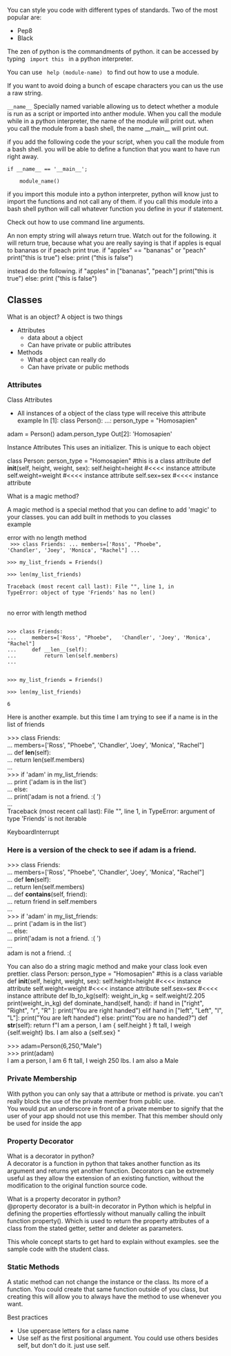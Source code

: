 You can style you code with different types of standards. Two of the most popular are:
- Pep8 
- Black

The zen of python is the commandments of python. it can be accessed by typing <code> import this </code> in a python interpreter. 

You can use  <code>  help (module-name) </code> to find out how to use a module.

If you want to avoid doing a bunch of escape characters you can us the use a raw string. 

<code>\_\_name__</code> Specially named variable allowing us to detect whether a module is run as a script or imported into anther module.
When you call the module while in a python interpreter, the name of the module will print out. when you call the module from a bash shell, the name \_\_main__ will print out. 

if you add the following code the your script, when you call the module from a bash shell. you will be able to define a function that you want to have run right away.

<code>if \_\_name__ == '\_\_main__';  
&nbsp;&nbsp;&nbsp;&nbsp;module_name()</code>

if you import this module into a python interpreter, python will know just to import the functions and not call any of them. if you call this module into a bash shell python will call whatever function you define in your if statement. 


Check out how to use command line arguments. 



An non empty string will always return true.
Watch out for the following. it will return true, because what you are really saying is that if apples is equal to bananas or if peach print true.
if "apples" == "bananas" or "peach"
    print("this is true")
else:
    print ("this is false")

instead do the following. 
if "apples" in ["bananas", "peach"]
    print("this is true")
else:
    print ("this is false")




## Classes
What is an object?
A object is two things
- Attributes
  - data about a object
  - Can have private or public attributes
- Methods
  - What a object can really do
  - Can have private or public methods



### Attributes
Class Attributes
- All instances of a object of the class type will receive this attribute
 example
In [1]: class Person(): 
   ...:   person_type = "Homosapien" 

adam = Person() 
adam.person_type
Out[2]: 'Homosapien'


Instance Attributes
This uses an initializer. This is unique to each object



class Person:
  person_type = "Homosapien" #this is a class attribute 
  def __init__(self, height, weight, sex):
        self.height=height #<<<< instance attribute
        self.weight=weight #<<<< instance attribute
        self.sex=sex       #<<<< instance attribute

What is a magic method?

A magic method is a special method that you can define to add 'magic' to your classes. you can add built in methods to you classes  
example  

error with no length method  
<code>
\>>> class Friends:
...     members=['Ross', "Phoebe", 'Chandler', 'Joey', 'Monica', "Rachel"]
...   
\>>> my_list_friends = Friends()  
\>>> len(my_list_friends)  
Traceback (most recent call last):
  File "<stdin>", line 1, in <module>
TypeError: object of type 'Friends' has no len()  
</code>  
no error with length method  

<code>
>>> class Friends:  
...     members=['Ross', "Phoebe",   'Chandler', 'Joey', 'Monica', "Rachel"]  
...     def __len__(self):  
...         return len(self.members)  
...

\>>> my_list_friends = Friends()  
\>>> len(my_list_friends)  
6
</code>

Here is another example. but this time I am trying to see if a name is in the list of friends  

\>>> class Friends:  
...     members=['Ross', "Phoebe", 'Chandler', 'Joey', 'Monica', "Rachel"]  
...     def __len__(self):  
...         return len(self.members)  
...   
\>>> if 'adam' in my_list_friends:  
...     print ('adam is in the list')  
... else:  
...     print('adam is not a friend. :( ')  
...   
Traceback (most recent call last):
  File "<stdin>", line 1, in <module>
TypeError: argument of type 'Friends' is not iterable  
>>>   
KeyboardInterrupt  
>>>   

### Here is a version of the check to see if adam is a friend.  

\>>> class Friends:  
...     members=['Ross', "Phoebe", 'Chandler', 'Joey', 'Monica', "Rachel"]  
...     def __len__(self):  
...         return len(self.members)  
...     def __contains__(self, friend):  
...         return friend in self.members  
...   
\>>> if 'adam' in my_list_friends:  
...     print ('adam is in the list')  
... else:  
...     print('adam is not a friend. :( ')  
...   
adam is not a friend. :( 


You can also do a string magic method and make your class look even prettier.
class Person:
  person_type = "Homosapien" #this is a class variable 
  def __init__(self, height, weight, sex):
        self.height=height   #<<<< instance attribute
        self.weight=weight   #<<<< instance attribute
        self.sex=sex         #<<<< instance attribute
  def lb_to_kg(self):
      weight_in_kg = self.weight/2.205
      print(weight_in_kg)
  def dominate_hand(self, hand):
        if hand in ["right", "Right", "r", "R" ]:
          print("You are right handed")
        elif hand in ["left", "Left", "l", "L"]:
          print("You are left handed")
        else:
          print("You are no handed?")
  def __str__(self):
        return f"I am a person, I am { self.height } ft tall, I weigh {self.weight} lbs. I am also a {self.sex} "

\>>> adam=Person(6,250,"Male")  
\>>> print(adam)  
I am a person, I am 6 ft tall, I weigh 250 lbs. I am also a Male   


### Private Membership
With python you can only say that a attribute or method is private. you can't really block the use of the private member from public use.  
You would put an underscore in front of a private member to signify that the user of your app should not use this member. That this member should only be used for inside the app

### Property Decorator

What is a decorator in python?  
A decorator is a function in python that takes another function as its argument and returns yet another function. Decorators can be extremely useful as they allow the extension of an existing function, without the modification to the original function source code.

What is a property decorator in python?  
@property decorator is a built-in decorator in Python which is helpful in defining the properties effortlessly without manually calling the inbuilt function property(). Which is used to return the property attributes of a class from the stated getter, setter and deleter as parameters.  

This whole concept starts to get hard to explain without examples. see the sample code with the student class.

### Static Methods
A static method can not change the instance or the class. Its more of a function. You could create that same function outside of you class, but creating this will allow you to always have the method to use whenever you want.


Best practices
- Use uppercase letters for a class name
- Use self as the first positional argument. You could use others besides self, but don't do it. just use self.
